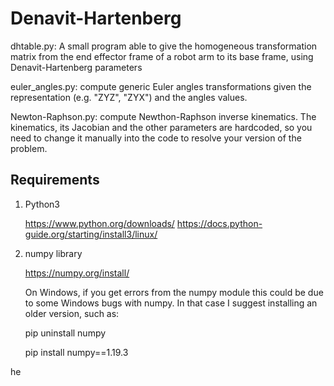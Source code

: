 # Denavit-Hartenberg
dhtable.py: A small program able to give the homogeneous transformation matrix from the end effector frame of a robot arm to its base frame, using Denavit-Hartenberg parameters

euler_angles.py: compute generic Euler angles transformations given the representation (e.g. "ZYZ", "ZYX") and the angles values.

Newton-Raphson.py: compute Newthon-Raphson inverse kinematics. The kinematics, its Jacobian and the other parameters are hardcoded, so you need to change it manually into the code to resolve your version of the problem.



## Requirements

1. Python3 
	
	https://www.python.org/downloads/
	https://docs.python-guide.org/starting/install3/linux/
	
2. numpy library

	https://numpy.org/install/
	
	On Windows, if you get errors from the numpy module this could be
	due to some Windows bugs with numpy. In that case I suggest installing
	an older version, such as:
	
	pip uninstall numpy
	
	pip install numpy==1.19.3
	

he 
